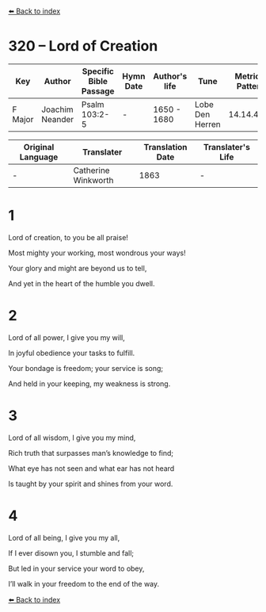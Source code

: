 [⬅️ Back to index](../README.md)

# 320 – Lord of Creation

Key | Author   | Specific Bible Passage     |Hymn Date |Author's life |Tune |Metrical Pattern   |Composer/Source                                                                                        
-- | --------- | ---------------------------|----------|--------------|-----|-------------------|-------------   
F Major  | Joachim Neander      | Psalm 103:2-5 | -  | 1650 - 1680 | Lobe Den Herren | 14.14.4.7.8 | Chorale Book for England, 1863 

Original Language | Translater | Translation Date   | Translater's Life     
----------------- | --------- | --------------------|-------------   
\-  | Catherine Winkworth      | 1863 | -  | 1827 - 1878 



# 1

Lord of creation, to you be all praise!

Most mighty your working, most wondrous your ways!

Your glory and might are beyond us to tell,

And yet in the heart of the humble you dwell.



# 2

Lord of all power, I give you my will,

In joyful obedience your tasks to fulfill.

Your bondage is freedom; your service is song;

And held in your keeping, my weakness is strong.



# 3

Lord of all wisdom, I give you my mind,

Rich truth that surpasses man’s knowledge to find;

What eye has not seen and what ear has not heard

Is taught by your spirit and shines from your word.



# 4

Lord of all being, I give you my all,

If I ever disown you, I stumble and fall;

But led in your service your word to obey,

I’ll walk in your freedom to the end of the way.

[⬅️ Back to index](../README.md)
